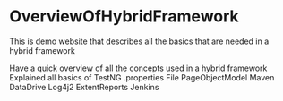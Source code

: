 # OverviewOfHybridFramework
This is demo website that describes all the basics that are needed in a hybrid framework

Have a quick overview of all the concepts used in a hybrid framework 
Explained all basics of 
      TestNG
      .properties File
      PageObjectModel
      Maven
      DataDrive
      Log4j2
      ExtentReports
      Jenkins
